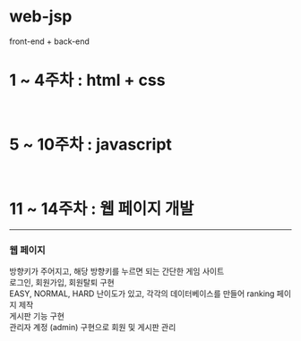 # web-jsp

front-end + back-end

<h1>1 ~ 4주차 : html + css</h1> <br>
<h1>5 ~ 10주차 : javascript</h1> <br>
<h1>11 ~ 14주차 : 웹 페이지 개발</h1>
<hr>
<h3>웹 페이지</h3>
방향키가 주어지고, 해당 방향키를 누르면 되는 간단한 게임 사이트<br>
로그인, 회원가입, 회원탈퇴 구현<br>
EASY, NORMAL, HARD 난이도가 있고, 각각의 데이터베이스를 만들어 ranking 페이지 제작<br>
게시판 기능 구현<br>
관리자 계정 (admin) 구현으로 회원 및 게시판 관리<br>
